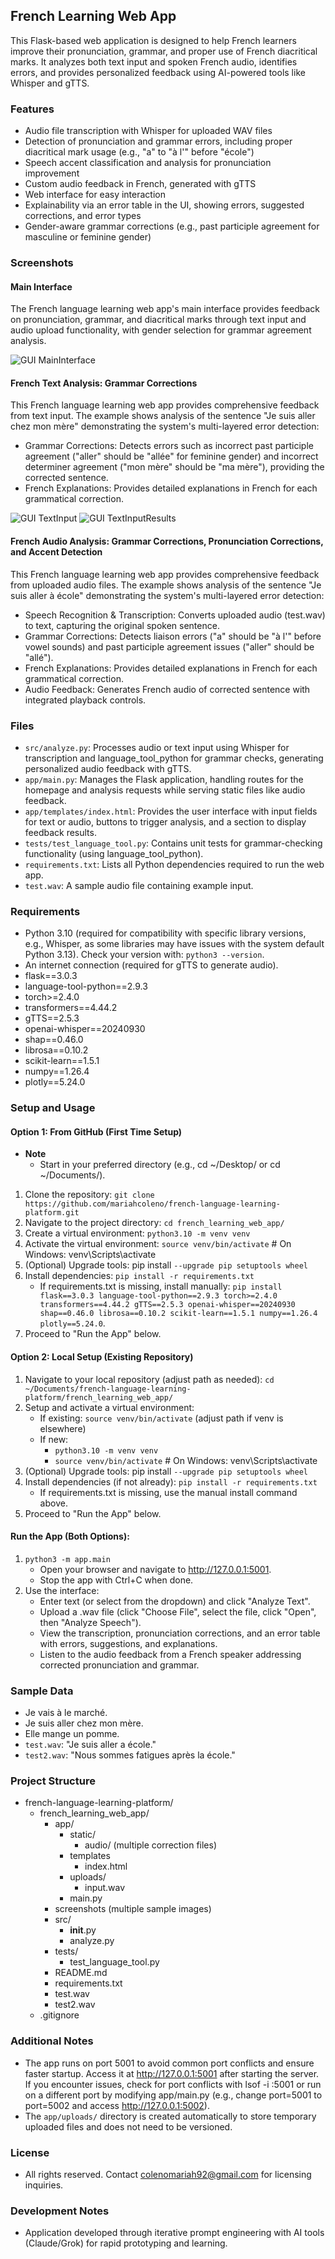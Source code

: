 ## French Learning Web App
This Flask-based web application is designed to help French learners improve their pronunciation, grammar, and proper use of French diacritical marks. 
It analyzes both text input and spoken French audio, identifies errors, and provides personalized feedback using AI-powered tools like Whisper and gTTS.

### Features
- Audio file transcription with Whisper for uploaded WAV files
- Detection of pronunciation and grammar errors, including proper diacritical mark usage (e.g., "a" to "à l'" before "école")
- Speech accent classification and analysis for pronunciation improvement
- Custom audio feedback in French, generated with gTTS
- Web interface for easy interaction
- Explainability via an error table in the UI, showing errors, suggested corrections, and error types 
- Gender-aware grammar corrections (e.g., past participle agreement for masculine or feminine gender)

### Screenshots
#### Main Interface
The French language learning web app's main interface provides feedback on pronunciation, grammar, and diacritical marks through text input and audio upload functionality, with gender selection for grammar agreement analysis.

![GUI MainInterface](french_learning_web_app/screenshots/FrenchLearningFeedbackPlatform_MainInterface.png)

#### French Text Analysis: Grammar Corrections
This French language learning web app provides comprehensive feedback from text input. 
The example shows analysis of the sentence "Je suis aller chez mon mère" demonstrating the system's multi-layered error detection:
- Grammar Corrections: Detects errors such as incorrect past participle agreement ("aller" should be "allée" for feminine gender) and incorrect determiner agreement ("mon mère" should be "ma mère"), providing the corrected sentence.
- French Explanations: Provides detailed explanations in French for each grammatical correction.

![GUI TextInput](screenshots/FrenchLearningFeedbackPlatform_TextInput.png)
![GUI TextInputResults](screenshots/FrenchLearningFeedbackPlatform_TextInputResults.png)

#### French Audio Analysis: Grammar Corrections, Pronunciation Corrections, and Accent Detection
This French language learning web app provides comprehensive feedback from uploaded audio files.
The example shows analysis of the sentence "Je suis aller à école" demonstrating the system's multi-layered error detection:
- Speech Recognition & Transcription: Converts uploaded audio (test.wav) to text, capturing the original spoken sentence.   
- Grammar Corrections: Detects liaison errors ("a" should be "à l'" before vowel sounds) and past participle agreement issues ("aller" should be "allé").
- French Explanations: Provides detailed explanations in French for each grammatical correction.
- Audio Feedback: Generates French audio of corrected sentence with integrated playback controls.

### Files
- `src/analyze.py`: Processes audio or text input using Whisper for transcription and language_tool_python for grammar checks, generating personalized audio feedback with gTTS.
- `app/main.py`: Manages the Flask application, handling routes for the homepage and analysis requests while serving static files like audio feedback.
- `app/templates/index.html`: Provides the user interface with input fields for text or audio, buttons to trigger analysis, and a section to display feedback results.
- `tests/test_language_tool.py`: Contains unit tests for grammar-checking functionality (using language_tool_python).
- `requirements.txt`: Lists all Python dependencies required to run the web app.
- `test.wav`: A sample audio file containing example input.

### Requirements
- Python 3.10 (required for compatibility with specific library versions, e.g., Whisper, as some libraries may have issues with the system default Python 3.13). Check your version with: `python3 --version`.
- An internet connection (required for gTTS to generate audio).
- flask==3.0.3 
- language-tool-python==2.9.3
- torch>=2.4.0
- transformers==4.44.2
- gTTS==2.5.3
- openai-whisper==20240930
- shap==0.46.0
- librosa==0.10.2
- scikit-learn==1.5.1
- numpy==1.26.4     
- plotly==5.24.0  
  
### Setup and Usage
#### Option 1: From GitHub (First Time Setup)
- **Note**
  - Start in your preferred directory (e.g., cd ~/Desktop/ or cd ~/Documents/). 
1. Clone the repository: `git clone https://github.com/mariahcoleno/french-language-learning-platform.git`
2. Navigate to the project directory: `cd french_learning_web_app/`
3. Create a virtual environment: `python3.10 -m venv venv`
4. Activate the virtual environment: `source venv/bin/activate` # On Windows: venv\Scripts\activate
5. (Optional) Upgrade tools: pip install `--upgrade pip setuptools wheel` 
6. Install dependencies: `pip install -r requirements.txt`
   - If requirements.txt is missing, install manually: 
     `pip install flask==3.0.3 language-tool-python==2.9.3 torch>=2.4.0 transformers==4.44.2
      gTTS==2.5.3 openai-whisper==20240930 shap==0.46.0 librosa==0.10.2 scikit-learn==1.5.1 numpy==1.26.4 plotly==5.24.0`.
7. Proceed to "Run the App" below.

#### Option 2: Local Setup (Existing Repository)
1. Navigate to your local repository (adjust path as needed): `cd ~/Documents/french-language-learning-platform/french_learning_web_app/`
2. Setup and activate a virtual environment:
   - If existing: `source venv/bin/activate` (adjust path if venv is elsewhere)
   - If new:
     - `python3.10 -m venv venv`
     - `source venv/bin/activate` # On Windows: venv\Scripts\activate
3. (Optional) Upgrade tools: pip install `--upgrade pip setuptools wheel` 
4. Install dependencies (if not already): `pip install -r requirements.txt` 
   - If requirements.txt is missing, use the manual install command above.
5. Proceed to "Run the App" below.

#### Run the App (Both Options):
1. `python3 -m app.main` 
   - Open your browser and navigate to http://127.0.0.1:5001.
   - Stop the app with Ctrl+C when done.
2. Use the interface:
   - Enter text (or select from the dropdown) and click "Analyze Text".
   - Upload a .wav file (click "Choose File", select the file, click "Open", then "Analyze Speech").
   - View the transcription, pronunciation corrections, and an error table with errors, suggestions, and explanations.
   - Listen to the audio feedback from a French speaker addressing corrected pronunciation and grammar.  

### Sample Data
- Je vais à le marché.
- Je suis aller chez mon mère.
- Elle mange un pomme. 
- `test.wav`: "Je suis aller a école."
- `test2.wav`: "Nous sommes fatigues après la école."

### Project Structure
- french-language-learning-platform/
  - french_learning_web_app/
    - app/
      - static/
        - audio/ (multiple correction files)
      - templates
        - index.html
      - uploads/
        - input.wav
      - main.py
    - screenshots (multiple sample images)
    - src/
      - __init__.py
      - analyze.py 
    - tests/
      - test_language_tool.py 
    - README.md
    - requirements.txt
    - test.wav
    - test2.wav
  - .gitignore

### Additional Notes
- The app runs on port 5001 to avoid common port conflicts and ensure faster startup. Access it at http://127.0.0.1:5001 after starting the server. If you encounter issues, check for port conflicts with lsof -i :5001 or run on a different port by modifying app/main.py (e.g., change port=5001 to port=5002 and access http://127.0.0.1:5002).
- The `app/uploads/` directory is created automatically to store temporary uploaded files and does not need to be versioned.

### License
- All rights reserved. Contact colenomariah92@gmail.com for licensing inquiries.

### Development Notes
- Application developed through iterative prompt engineering with AI tools (Claude/Grok) for rapid prototyping and learning.
